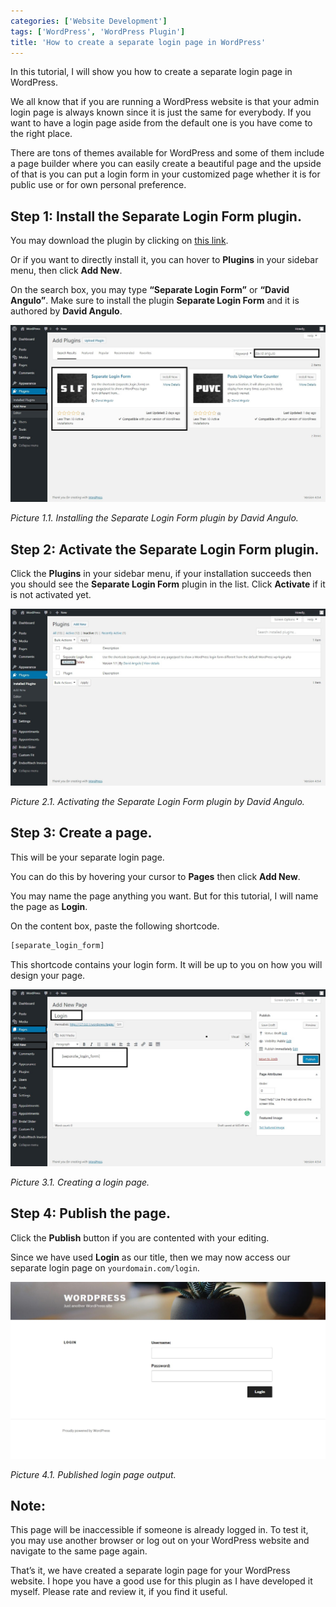 ```yaml
---
categories: ['Website Development']
tags: ['WordPress', 'WordPress Plugin']
title: 'How to create a separate login page in WordPress'
---
```

In this tutorial, I will show you how to create a separate login page in WordPress.

We all know that if you are running a WordPress website is that your admin login page is always known since it is just the same for everybody. If you want to have a login page aside from the default one is you have come to the right place.

There are tons of themes available for WordPress and some of them include a page builder where you can easily create a beautiful page and the upside of that is you can put a login form in your customized page whether it is for public use or for own personal preference.

## Step 1: Install the Separate Login Form plugin.
You may download the plugin by clicking on [this link](https://wordpress.org/plugins/separate-login-form/).

Or if you want to directly install it, you can hover to **Plugins** in your sidebar menu, then click **Add New**.

On the search box, you may type **“Separate Login Form”** or **“David Angulo”**. Make sure to install the plugin **Separate Login Form** and it is authored by **David Angulo**.

![add-plugin](/assets/images/posts/how-to-create-a-separate-login-page-in-wordpress/add-plugin.jpg)

*Picture 1.1. Installing the Separate Login Form plugin by David Angulo.*

## Step 2: Activate the Separate Login Form plugin.
Click the **Plugins** in your sidebar menu, if your installation succeeds then you should see the **Separate Login Form** plugin in the list. Click **Activate** if it is not activated yet.

![activate-plugin](/assets/images/posts/how-to-create-a-separate-login-page-in-wordpress/activate-plugin.jpg)

*Picture 2.1. Activating the Separate Login Form plugin by David Angulo.*

## Step 3: Create a page.
This will be your separate login page.

You can do this by hovering your cursor to **Pages** then click **Add New**.

You may name the page anything you want. But for this tutorial, I will name the page as **Login**.

On the content box, paste the following shortcode.

```txt
[separate_login_form]
```

This shortcode contains your login form. It will be up to you on how you will design your page.

![use-shortcode](/assets/images/posts/how-to-create-a-separate-login-page-in-wordpress/use-shortcode.jpg)

*Picture 3.1. Creating a login page.*

## Step 4: Publish the page.
Click the **Publish** button if you are contented with your editing.

Since we have used **Login** as our title, then we may now access our separate login page on `yourdomain.com/login`.

![result](/assets/images/posts/how-to-create-a-separate-login-page-in-wordpress/result.jpg)

*Picture 4.1. Published login page output.*

## Note:
This page will be inaccessible if someone is already logged in. To test it, you may use another browser or log out on your WordPress website and navigate to the same page again.

That’s it, we have created a separate login page for your WordPress website. I hope you have a good use for this plugin as I have developed it myself. Please rate and review it, if you find it useful.

